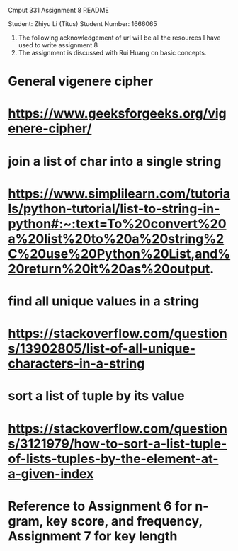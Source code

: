 Cmput 331 Assignment 8 README

Student: Zhiyu Li (Titus)
Student Number: 1666065

1. The following acknowledgement of url will be all the resources I have used to write assignment 8
2. The assignment is discussed with Rui Huang on basic concepts.

# General vigenere cipher

# https://www.geeksforgeeks.org/vigenere-cipher/

# join a list of char into a single string

# https://www.simplilearn.com/tutorials/python-tutorial/list-to-string-in-python#:~:text=To%20convert%20a%20list%20to%20a%20string%2C%20use%20Python%20List,and%20return%20it%20as%20output.

# find all unique values in a string

# https://stackoverflow.com/questions/13902805/list-of-all-unique-characters-in-a-string

# sort a list of tuple by its value

# https://stackoverflow.com/questions/3121979/how-to-sort-a-list-tuple-of-lists-tuples-by-the-element-at-a-given-index

# Reference to Assignment 6 for n-gram, key score, and frequency, Assignment 7 for key length
